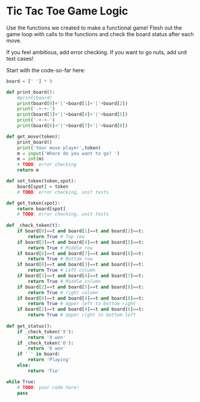 # Tic Tac Toe Game Logic

Use the functions we created to make a functional game! Flesh out the game loop with calls to the
functions and check the board status after each move.

If you feel ambitious, add error checking. If you want to go nuts, add unit test cases!

Start with the code-so-far here:

```python
board = [' '] * 9

def print_board():
    #print(board)
    print(board[0]+'|'+board[1]+'|'+board[2])
    print('-+-+-')
    print(board[3]+'|'+board[4]+'|'+board[5])
    print('-+-+-')
    print(board[6]+'|'+board[7]+'|'+board[8])

def get_move(token):
    print_board()
    print('Your move player',token)
    m = input('Where do you want to go? ')
    m = int(m)
    # TODO: error checking
    return m

def set_token(token,spot):
    board[spot] = token
    # TODO: error checking, unit tests

def get_token(spot):
    return board[spot]
    # TODO: error checking, unit tests
    
def _check_token(t):
    if board[0]==t and board[1]==t and board[2]==t:
        return True # Top row
    if board[3]==t and board[4]==t and board[5]==t:
        return True # Middle row
    if board[6]==t and board[7]==t and board[8]==t:
        return True # Bottom row
    if board[0]==t and board[3]==t and board[6]==t:
        return True # Left column
    if board[1]==t and board[4]==t and board[7]==t:
        return True # Middle column
    if board[2]==t and board[5]==t and board[8]==t:
        return True # right column
    if board[0]==t and board[4]==t and board[8]==t:
        return True # Upper left to bottom right
    if board[2]==t and board[4]==t and board[6]==t:
        return True # Upper right to bottom left
    
def get_status():
    if _check_token('X'):
        return 'X won'
    if _check_token('O'):
        return 'O won'
    if ' ' in board:
        return 'Playing'
    else:
        return 'Tie'

while True:
    # TODO: your code here!
    pass
```